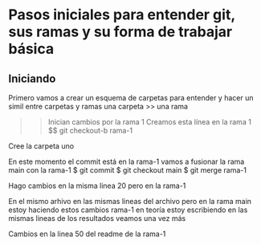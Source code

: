 # Pasos iniciales para entender git, sus ramas y su forma de trabajar básica

## Iniciando 
Primero vamos a crear un esquema de carpetas para entender y hacer un simil entre carpetas y ramas   una carpeta >> una rama


>>Inician cambios por la rama 1
Creamos esta línea en la rama 1
$$ git checkout-b rama-1

Cree la carpeta uno

En este momento el commit está en la rama-1 
vamos a fusionar la rama main con la rama-1
$ git commit
$ git checkout main
$ git merge rama-1


Hago cambios en la misma linea 20 pero en la rama-1

En el mismo arhivo en las mismas lineas del archivo pero en la rama main estoy haciendo estos cambios rama-1
en teoría estoy escribiendo en las mismas lineas de los resultados veamos una vez más


























Cambios en la linea 50 del readme de la rama-1